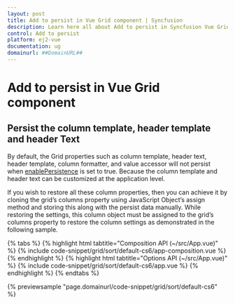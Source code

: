 ```yaml
---
layout: post
title: Add to persist in Vue Grid component | Syncfusion
description: Learn here all about Add to persist in Syncfusion Vue Grid component of Syncfusion Essential JS 2 and more.
control: Add to persist 
platform: ej2-vue
documentation: ug
domainurl: ##DomainURL##
---
```


# Add to persist in Vue Grid component

## Persist the column template, header template and header Text

By default, the Grid properties such as column template, header text, header template, column formatter, and value accessor will not persist when [enablePersistence](https://ej2.syncfusion.com/vue/documentation/api/grid/#enablepersistence) is set to true. Because the column template and header text can be customized at the application level.

If you wish to restore all these column properties, then you can achieve it by cloning the grid’s columns property using JavaScript Object’s assign method and storing this along with the persist data manually. While restoring the settings, this column object must be assigned to the grid’s columns property to restore the column settings as demonstrated in the following sample.

{% tabs %}
{% highlight html tabtitle="Composition API (~/src/App.vue)" %}
{% include code-snippet/grid/sort/default-cs6/app-composition.vue %}
{% endhighlight %}
{% highlight html tabtitle="Options API (~/src/App.vue)" %}
{% include code-snippet/grid/sort/default-cs6/app.vue %}
{% endhighlight %}
{% endtabs %}
        
{% previewsample "page.domainurl/code-snippet/grid/sort/default-cs6" %}